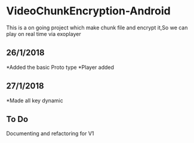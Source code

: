 VideoChunkEncryption-Android
=================


This is a on going project which make chunk file and encrypt it,So we can play on real time via exoplayer


## 26/1/2018 

*Added the basic Proto type
*Player added

## 27/1/2018 

*Made all key dynamic


## To Do

Documenting and refactoring for V1



